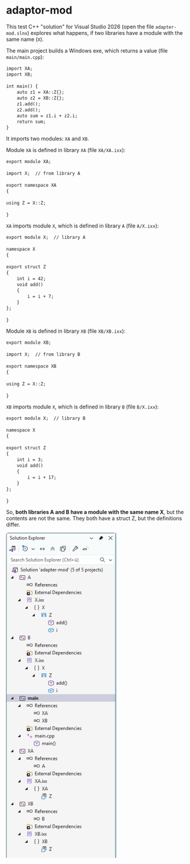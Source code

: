 # adaptor-mod

This test C++ "solution" for Visual Studio 2026 (open the file `adapter-mod.slnx`) explores
what happens, if two libraries have a module with the same name (`X`).

The main project builds a Windows exe, which returns a value (file `main/main.cpp`):

    import XA;
    import XB;

    int main() {
        auto z1 = XA::Z{};
        auto z2 = XB::Z{};
        z1.add();
        z2.add();
        auto sum = z1.i + z2.i;
        return sum;
    }

It imports two modules: `XA` and `XB`.

Module `XA` is defined in library `XA` (file `XA/XA.ixx`):

    export module XA;

    import X;  // from library A

    export namespace XA
    {

    using Z = X::Z;

    }

`XA` imports module `X`, which is defined in library `A` (file `A/X.ixx`):

    export module X;  // library A

    namespace X
    {

    export struct Z
    {
        int i = 42;
        void add()
        {
            i = i + 7;
        }
    };

    }


Module `XB` is defined in library `XB` (file `XB/XB.ixx`):

    export module XB;

    import X;  // from library B

    export namespace XB
    {

    using Z = X::Z;

    }

`XB` imports module `X`, which is defined in library `B` (file `B/X.ixx`):

    export module X;  // library B

    namespace X
    {

    export struct Z
    {
        int i = 3;
        void add()
        {
            i = i + 17;
        }
    };

    }

So, **both libraries A and B have a module with the same name X**, but the contents
are not the same. They both have a struct Z, but the definitions differ.


<img src="/assets/solution-screenshot.png" alt="Solution screenshot" width="300"/>
